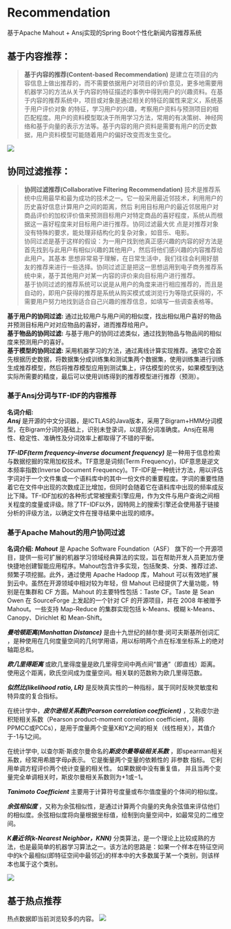 # Recommendation
基于Apache Mahout + Ansj实现的Spring Boot个性化新闻内容推荐系统

## 基于内容推荐： <br>
 >**基于内容的推荐(Content-based Recommendation)** 是建立在项目的内容信息上做出推荐的，而不需要依据用户对项目的评价意见，更多地需要用机器学习的方法从关于内容的特征描述的事例中得到用户的兴趣资料。在基于内容的推荐系统中，项目或对象是通过相关的特征的属性来定义，系统基于用户评价对象 的特征，学习用户的兴趣，考察用户资料与预测项目的相匹配程度。用户的资料模型取决于所用学习方法，常用的有决策树、神经网络和基于向量的表示方法等。基于内容的用户资料是需要有用户的历史数据，用户资料模型可能随着用户的偏好改变而发生变化。<br>
  
![](https://github.com/ma0otong/Recommendation/blob/master/img/%E5%9F%BA%E4%BA%8E%E5%86%85%E5%AE%B9%E6%8E%A8%E8%8D%90.jpg)

## 协同过滤推荐： <br>
 >**协同过滤推荐(Collaborative Filtering Recommendation)** 技术是推荐系统中应用最早和最为成功的技术之一。它一般采用最近邻技术，利用用户的历史喜好信息计算用户之间的距离，然后 利用目标用户的最近邻居用户对商品评价的加权评价值来预测目标用户对特定商品的喜好程度，系统从而根据这一喜好程度来对目标用户进行推荐。协同过滤最大优 点是对推荐对象没有特殊的要求，能处理非结构化的复杂对象，如音乐、电影。<br>
 >协同过滤是基于这样的假设：为一用户找到他真正感兴趣的内容的好方法是首先找到与此用户有相似兴趣的其他用户，然后将他们感兴趣的内容推荐给此用户。其基本 思想非常易于理解，在日常生活中，我们往往会利用好朋友的推荐来进行一些选择。协同过滤正是把这一思想运用到电子商务推荐系统中来，基于其他用户对某一内容的评价来向目标用户进行推荐。<br>
 >基于协同过滤的推荐系统可以说是从用户的角度来进行相应推荐的，而且是自动的，即用户获得的推荐是系统从购买模式或浏览行为等隐式获得的，不需要用户努力地找到适合自己兴趣的推荐信息，如填写一些调查表格等。<br>

**基于用户的协同过滤:** 通过比较用户与用户间的相似度，找出相似用户喜好的物品并预测目标用户对对应物品的喜好，进而推荐给用户。 <br>
**基于物品的协同过滤:** 与基于用户的协同过滤类似，通过找到物品与物品间的相似度来预测用户的喜好。 <br>
**基于模型的协同过滤:** 采用机器学习的方法，通过离线计算实现推荐。通常它会首先根据历史数据，将数据集分成训练集和测试集两个数据集，使用训练集进行训练生成推荐模型，然后将推荐模型应用到测试集上，评估模型的优劣，如果模型到达实际所需要的精度，最后可以使用训练得到的推荐模型进行推荐（预测）。 <br>

### 基于Ansj分词与TF-IDF的内容推荐 
**名词介绍:** <br>
 ***Ansj*** 是开源的中文分词器，是ICTLAS的Java版本，采用了Bigram+HMM分词模型，在Bigram分词的基础上，识别未登录词，以提高分词准确度。Ansj在易用性、稳定性、准确性及分词效率上都取得了不错的平衡。

 ***TF-IDF(term frequency–inverse document frequency)*** 是一种用于信息检索与数据挖掘的常用加权技术。TF意思是词频(Term Frequency)，IDF意思是逆文本频率指数(Inverse Document Frequency)。TF-IDF是一种统计方法，用以评估字词对于一个文件集或一个语料库中的其中一份文件的重要程度。字词的重要性随着它在文件中出现的次数成正比增加，但同时会随着它在语料库中出现的频率成反比下降。TF-IDF加权的各种形式常被搜索引擎应用，作为文件与用户查询之间相关程度的度量或评级。除了TF-IDF以外，因特网上的搜索引擎还会使用基于链接分析的评级方法，以确定文件在搜寻结果中出现的顺序。
  
### 基于Apache Mahout的用户协同过滤 
**名词介绍:**
 ***Mahout*** 是 Apache Software Foundation（ASF） 旗下的一个开源项目，提供一些可扩展的机器学习领域经典算法的实现，旨在帮助开发人员更加方便快捷地创建智能应用程序。Mahout包含许多实现，包括聚类、分类、推荐过滤、频繁子项挖掘。此外，通过使用 Apache Hadoop 库，Mahout 可以有效地扩展到云中。虽然在开源领域中相对较为年轻，但 Mahout 已经提供了大量功能，特别是在集群和 CF 方面。Mahout 的主要特性包括：Taste CF。Taste 是 Sean Owen 在 SourceForge 上发起的一个针对 CF 的开源项目，并在 2008 年被赠予 Mahout。一些支持 Map-Reduce 的集群实现包括 k-Means、模糊 k-Means、Canopy、Dirichlet 和 Mean-Shift。

 ***曼哈顿距离(Manhattan Distance)*** 是由十九世纪的赫尔曼·闵可夫斯基所创词汇 ，是种使用在几何度量空间的几何学用语，用以标明两个点在标准坐标系上的绝对轴距总和。

 ***欧几里得距离*** 或欧几里得度量是欧几里得空间中两点间“普通”（即直线）距离。使用这个距离，欧氏空间成为度量空间。相关联的范数称为欧几里得范数。

 ***似然比(likelihood ratio, LR)*** 是反映真实性的一种指标，属于同时反映灵敏度和特异度的复合指标。

 在统计学中，***皮尔逊相关系数(Pearson correlation coefficient)*** ，又称皮尔逊积矩相关系数（Pearson product-moment correlation coefficient，简称 PPMCC或PCCs），是用于度量两个变量X和Y之间的相关（线性相关），其值介于-1与1之间。

 在统计学中, 以查尔斯·斯皮尔曼命名的***斯皮尔曼等级相关系数*** ，即spearman相关系数，经常用希腊字母ρ表示。 它是衡量两个变量的依赖性的 非参数 指标。 它利用单调方程评价两个统计变量的相关性。 如果数据中没有重复值， 并且当两个变量完全单调相关时，斯皮尔曼相关系数则为+1或−1。

 ***Tanimoto Coefficient*** 主要用于计算符号度量或布尔值度量的个体间的相似度。

 ***余弦相似度*** ，又称为余弦相似性，是通过计算两个向量的夹角余弦值来评估他们的相似度。余弦相似度将向量根据坐标值，绘制到向量空间中，如最常见的二维空间。

 ***K最近邻(k-Nearest Neighbor，KNN)*** 分类算法，是一个理论上比较成熟的方法，也是最简单的机器学习算法之一。该方法的思路是：如果一个样本在特征空间中的k个最相似(即特征空间中最邻近)的样本中的大多数属于某一个类别，则该样本也属于这个类别。
  
  ![](https://github.com/ma0otong/Recommendation/blob/master/img/%E5%8D%8F%E5%90%8C%E8%BF%87%E6%BB%A4%E6%8E%A8%E8%8D%90.jpg)

## 基于热点推荐
 热点数据即当前浏览较多的内容。
![](https://github.com/ma0otong/Recommendation/blob/master/img/%E5%9F%BA%E4%BA%8E%E7%83%AD%E7%82%B9.jpg)

